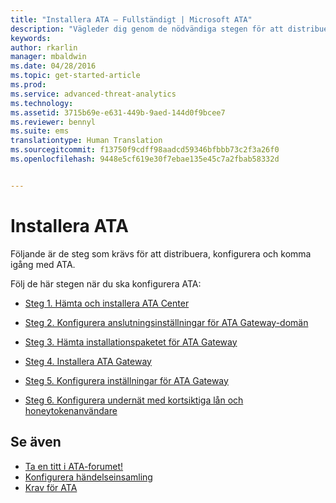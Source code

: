 ```yaml
---
title: "Installera ATA – Fullständigt | Microsoft ATA"
description: "Vägleder dig genom de nödvändiga stegen för att distribuera, konfigurera och komma igång med ATA."
keywords: 
author: rkarlin
manager: mbaldwin
ms.date: 04/28/2016
ms.topic: get-started-article
ms.prod: 
ms.service: advanced-threat-analytics
ms.technology: 
ms.assetid: 3715b69e-e631-449b-9aed-144d0f9bcee7
ms.reviewer: bennyl
ms.suite: ems
translationtype: Human Translation
ms.sourcegitcommit: f13750f9cdff98aadcd59346bfbbb73c2f3a26f0
ms.openlocfilehash: 9448e5cf619e30f7ebae135e45c7a2fbab58332d


---
```


# Installera ATA

Följande är de steg som krävs för att distribuera, konfigurera och komma igång med ATA.

Följ de här stegen när du ska konfigurera ATA:


-   [Steg 1. Hämta och installera ATA Center](install-ata-step1.md)

-   [Steg 2. Konfigurera anslutningsinställningar för ATA Gateway-domän](install-ata-step2.md)

-   [Steg 3. Hämta installationspaketet för ATA Gateway](install-ata-step3.md)

-   [Steg 4. Installera ATA Gateway](install-ata-step4.md)

-   [Steg 5. Konfigurera inställningar för ATA Gateway](install-ata-step5.md)

-   [Steg 6. Konfigurera undernät med kortsiktiga lån och honeytokenanvändare](install-ata-step6.md)


## Se även

- [Ta en titt i ATA-forumet!](https://social.technet.microsoft.com/Forums/security/home?forum=mata)
- [Konfigurera händelseinsamling](configure-event-collection.md)
- [Krav för ATA](/advanced-threat-analytics/plan-design/ata-prerequisites)




<!--HONumber=Jul16_HO4-->


